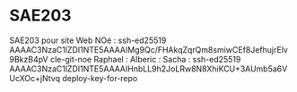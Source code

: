 <h1>SAE203</h1> 
SAE203 pour site Web
NOé : ssh-ed25519 AAAAC3NzaC1lZDI1NTE5AAAAIMg9Qc/FHAkqZqrQm8smiwCEf8JefhujrElv9BkzB4pV cle-git-noe
Raphael :
Alberic : 
Sacha : ssh-ed25519 AAAAC3NzaC1lZDI1NTE5AAAAIHnbLL9h2JoLRw8N8XhiKCU+3AUmb5a6VUcXOc+jNtvq deploy-key-for-repo
